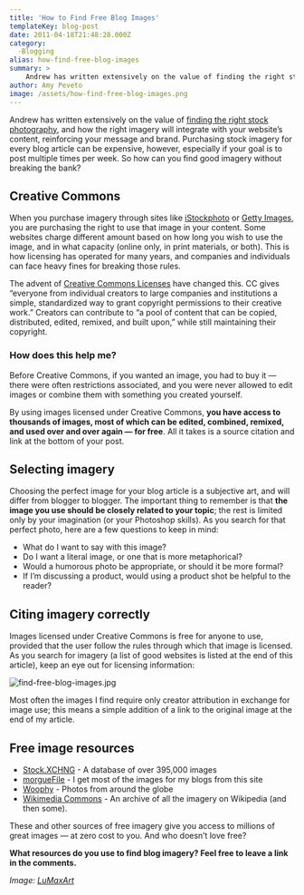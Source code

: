 ```yaml
---
title: 'How to Find Free Blog Images'
templateKey: blog-post
date: 2011-04-18T21:48:28.000Z
category: 
  -Blogging
alias: how-find-free-blog-images
summary: > 
  	Andrew has written extensively on the value of finding the right stock photography, and how the right imagery will integrate with your website’s content, reinforcing your message and brand. Purchasing stock imagery for every blog article can be expensive, however, especially if your goal is to post multiple times per week. So how can you find good imagery without breaking the bank?
author: Amy Peveto
image: /assets/how-find-free-blog-images.png
---
```


Andrew has written extensively on the value of [finding the right stock photography](/insights/guide-stock-photography-part-1), and how the right imagery will integrate with your website’s content, reinforcing your message and brand. Purchasing stock imagery for every blog article can be expensive, however, especially if your goal is to post multiple times per week. So how can you find good imagery without breaking the bank?

Creative Commons
----------------

When you purchase imagery through sites like [iStockphoto](http://www.istockphoto.com/) or [Getty Images](http://www.gettyimages.com/), you are purchasing the right to use that image in your content. Some websites charge different amount based on how long you wish to use the image, and in what capacity (online only, in print materials, or both). This is how licensing has operated for many years, and companies and individuals can face heavy fines for breaking those rules.

The advent of [Creative Commons Licenses](http://creativecommons.org/licenses/) have changed this. CC gives “everyone from individual creators to large companies and institutions a simple, standardized way to grant copyright permissions to their creative work.” Creators can contribute to “a pool of content that can be copied, distributed, edited, remixed, and built upon,” while still maintaining their copyright.

### How does this help me?

Before Creative Commons, if you wanted an image, you had to buy it — there were often restrictions associated, and you were never allowed to edit images or combine them with something you created yourself.

By using images licensed under Creative Commons, **you have access to thousands of images, most of which can be edited, combined, remixed, and used over and over again — for free**. All it takes is a source citation and link at the bottom of your post.

Selecting imagery
-----------------

Choosing the perfect image for your blog article is a subjective art, and will differ from blogger to blogger. The important thing to remember is that **the image you use should be closely related to your topic**; the rest is limited only by your imagination (or your Photoshop skills). As you search for that perfect photo, here are a few questions to keep in mind:

*   What do I want to say with this image?
*   Do I want a literal image, or one that is more metaphorical?
*   Would a humorous photo be appropriate, or should it be more formal?
*   If I’m discussing a product, would using a product shot be helpful to the reader?

Citing imagery correctly
------------------------

Images licensed under Creative Commons is free for anyone to use, provided that the user follow the rules through which that image is licensed. As you search for imagery (a list of good websites is listed at the end of this article), keep an eye out for licensing information:

![find-free-blog-images.jpg](/assets/find-free-blog-images.jpg)

Most often the images I find require only creator attribution in exchange for image use; this means a simple addition of a link to the original image at the end of my article.

Free image resources
--------------------

*   [Stock.XCHNG](http://www.freeimages.com/) - A database of over 395,000 images
*   [morgueFile](http://www.morguefile.com/) - I get most of the images for my blogs from this site
*   [Woophy](http://www.a5local.com) - Photos from around the globe
*   [Wikimedia Commons](https://commons.wikimedia.org/wiki/Main_Page) - An archive of all the imagery on Wikipedia (and then some).

These and other sources of free imagery give you access to millions of great images — at zero cost to you. And who doesn’t love free?

**What resources do you use to find blog imagery? Feel free to leave a link in the comments.**

_Image: [LuMaxArt](https://commons.wikimedia.org/wiki/File:LuMaxArt_Gold_Guys_With_Creative_Commons_Symbol.png)_